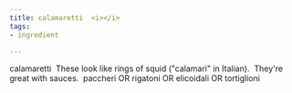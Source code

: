 ```yaml
---
title: calamaretti  <i></i>
tags:
- ingredient

---
```

calamaretti   These look like rings of squid ("calamari" in Italian).  They're great with sauces.  paccheri OR rigatoni OR elicoidali OR tortiglioni
